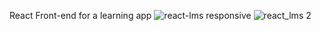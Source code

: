 React Front-end for a learning app
![react-lms](https://user-images.githubusercontent.com/100442560/228991932-e0ea911f-fe53-471e-ba6b-573c53d31efa.png)
responsive
![react_lms 2](https://user-images.githubusercontent.com/100442560/228991947-72823151-0fb5-4539-b1fb-282b2e188fde.png)
